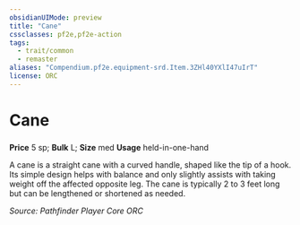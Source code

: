 ```yaml
---
obsidianUIMode: preview
title: "Cane"
cssclasses: pf2e,pf2e-action
tags:
  - trait/common
  - remaster
aliases: "Compendium.pf2e.equipment-srd.Item.3ZHl40YXlI47uIrT"
license: ORC
---
```

# Cane

### 


**Price** 5 sp; 
**Bulk** L; **Size** med
**Usage** held-in-one-hand

A cane is a straight cane with a curved handle, shaped like the tip of a hook. Its simple design helps with balance and only slightly assists with taking weight off the affected opposite leg. The cane is typically 2 to 3 feet long but can be lengthened or shortened as needed.

*Source: Pathfinder Player Core*
*ORC*